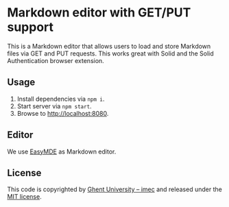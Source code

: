 # Markdown editor with GET/PUT support

This is a Markdown editor that allows users to load and store Markdown files via GET and PUT requests.
This works great with Solid and the Solid Authentication browser extension.

## Usage

1. Install dependencies via `npm i`.
2. Start server via `npm start`.
3. Browse to <http://localhost:8080>.

## Editor

We use [EasyMDE](https://github.com/Ionaru/easy-markdown-editor) as Markdown editor.

## License
This code is copyrighted by [Ghent University – imec](http://idlab.ugent.be/) and
released under the [MIT license](http://opensource.org/licenses/MIT).
